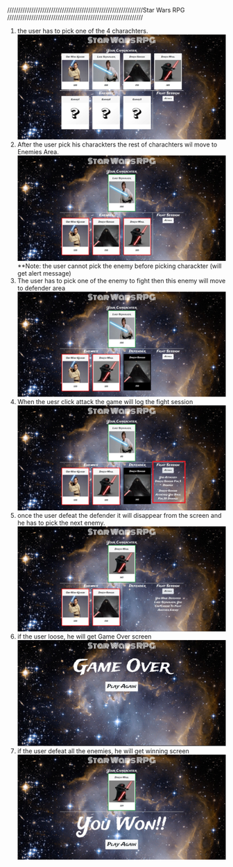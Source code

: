 //////////////////////////////////////////////////////////////Star Wars RPG //////////////////////////////////////////////////////////////

1. the user has to pick one of the 4 charachters.
   ![charachters](assets/images/step1.jpg)
2. After the user pick his charackters the rest of charachters wil move
   to Enemies Area.
   ![Enemies](assets/images/step2.jpg)
   \*\*Note: the user cannot pick the enemy before picking charackter (will get alert message)
3. The user has to pick one of the enemy to fight then this enemy will move
   to defender area
   ![Defender](assets/images/step3.jpg)
4. When the uesr click attack the game will log the fight session
   ![fight session](assets/images/step4.jpg)
5. once the user defeat the defender it will disappear from the screen and he has
   to pick the next enemy.
   ![Defeated](assets/images/step5.jpg)
6. if the user loose, he will get Game Over screen
   ![Game Over](assets/images/step6.jpg)
7. if the user defeat all the enemies, he will get winning screen
   ![Winning](assets/images/step7.jpg)
